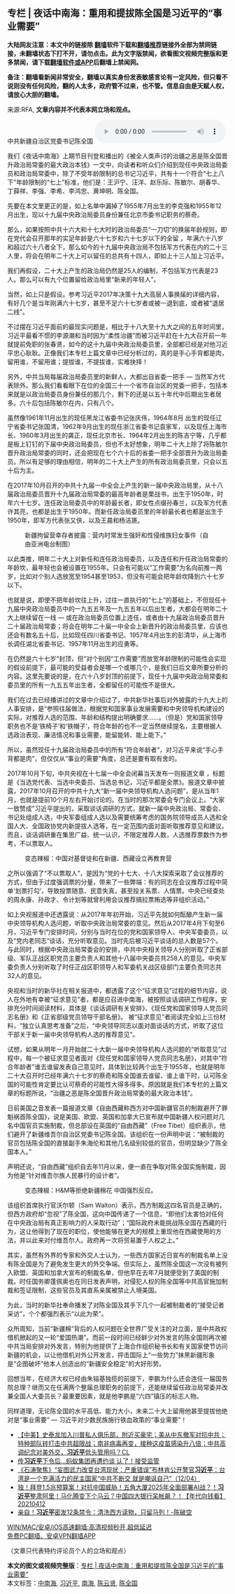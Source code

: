  <h2>专栏 | 夜话中南海：重用和提拔陈全国是习近平的“事业需要”</h2> <p class="notice"><b>大陆网友注意：本文中的链接除 <a href="https://github.com/bannedbook/fanqiang" >翻墙</a>软件下载和<a href="https://github.com/killgcd/justmysocks/blob/master/README.md">翻墙推荐</a>链接外全部为禁网链接，未翻墙状态下打不开，请勿点击。此为文字版禁闻，欲看图文视频完整版和更多禁闻，请下载<a href="https://github.com/bannedbook/fanqiang">翻墙软件或APP</a>后翻墙上禁闻网。</p><p>备注：翻墙看新闻非常安全，翻墙以真实身份发表敏感言论有一定风险，但只看不说则没有任何风险，翻的人太多，政府管不过来，也不管。信息自由是天赋人权，请放心大胆的翻墙。</b></p>  <div class="entry"> <p>来源:RFA, <strong>文章内容并不代表本网立场和观点。</strong></p> <p>&#20013;&#20849;&#26032;&#30086;&#33258;&#27835;&#21306;&#20826;&#22996;&#20070;&#35760;&#38472;&#20840;&#22269;             <audio controls="controls" preload="metadata" src="https://www.rfa.org/mandarin/zhuanlan/yehuazhongnanhai/gx-04092021162633.html/@@stream" type="audio/mpeg"></audio></p> <p>&#25105;&#20204;&#12298;&#22812;&#35805;&#20013;&#21335;&#28023;&#12299;&#19978;&#26399;&#33410;&#30446;&#21002;&#30331;&#21644;&#25773;&#20986;&#30340;&#12298;&#34987;&#20840;&#20154;&#31867;&#22768;&#35752;&#30340;&#27835;&#30086;&#20043;&#24694;&#26159;&#38472;&#20840;&#22269;&#26187;&#21319;&#25919;&#27835;&#23616;&#24120;&#22996;&#30340;&#26368;&#22823;&#25919;&#27835;&#26412;&#38065;&#12299;&#19968;&#25991;&#20013;&#65292;&#21521;&#35835;&#32773;&#21644;&#21548;&#20247;&#20204;&#20171;&#32461;&#21040;&#29616;&#20219;&#20013;&#22830;&#25919;&#27835;&#23616;&#22996;&#21592;&#21644;&#25919;&#27835;&#23616;&#24120;&#22996;&#20013;&#65292;&#38500;&#20102;&#19981;&#21463;&#24180;&#40836;&#38480;&#21046;&#30340;&#24635;&#20070;&#35760;&#20064;&#36817;&#24179;&#65292;&#20849;&#26377;&#21313;&#19968;&#20010;&#31526;&#21512;&#8220;&#19971;&#19978;&#20843;&#19979;&#8221;&#24180;&#40836;&#38480;&#21046;&#30340;&#8220;&#19971;&#19978;&#8221;&#26631;&#20934;&#65292;&#20182;&#20204;&#26159;&#65306;&#29579;&#27818;&#23425;&#12289;&#27754;&#27915;&#12289;&#36213;&#20048;&#38469;&#12289;&#38472;&#25935;&#23572;&#12289;&#32993;&#26149;&#21326;&#12289;&#19969;&#34203;&#31077;&#12289;&#26446;&#24378;&#12289;&#26446;&#24076;&#12289;&#26446;&#40511;&#24544;&#12289;&#40644;&#22372;&#26126;&#12289;&#38472;&#20840;&#22269;&#12290;</p> <p>&#20808;&#35201;&#22312;&#26412;&#25991;&#37324;&#26356;&#27491;&#30340;&#26159;&#65292;&#22914;&#19978;&#21517;&#21333;&#20013;&#28431;&#25481;&#20102;1955&#24180;7&#26376;&#20986;&#29983;&#30340;&#26446;&#20811;&#24378;&#21644;1955&#24180;12&#26376;&#20986;&#29983;&#65292;&#29616;&#20197;&#21313;&#20061;&#23626;&#20013;&#22830;&#25919;&#27835;&#23616;&#22996;&#21592;&#36523;&#20221;&#20860;&#20219;&#21271;&#20140;&#24066;&#22996;&#20070;&#35760;&#32844;&#21153;&#30340;&#34081;&#22855;&#12290;</p> <p>&#37027;&#20040;&#65292;&#22914;&#26524;&#25353;&#29031;&#20013;&#20849;&#21313;&#20845;&#22823;&#21644;&#21313;&#19971;&#22823;&#26102;&#30340;&#25919;&#27835;&#23616;&#22996;&#21592;&#8220;&#19968;&#20992;&#20999;&#8221;&#30340;&#25442;&#23626;&#24180;&#40836;&#35268;&#21017;&#65292;&#21363;&#22312;&#20826;&#20195;&#20250;&#21484;&#24320;&#37027;&#24180;&#30340;&#23454;&#36275;&#24180;&#40836;&#26159;&#20845;&#21313;&#19971;&#23681;&#21644;&#20845;&#21313;&#19971;&#23681;&#20197;&#19979;&#30340;&#20840;&#30041; &#65292;&#24180;&#28385;&#20845;&#21313;&#20843;&#23681;&#21644;&#36229;&#36807;&#20845;&#21313;&#20843;&#32773;&#20840;&#19979;&#65292;&#37027;&#20040;&#22914;&#20170;&#30340;&#21313;&#20061;&#23626;&#20013;&#22830;&#25919;&#27835;&#23616;&#19981;&#21253;&#25324;&#20891;&#26041;&#20195;&#34920;&#22312;&#20869;&#30340;&#20108;&#21313;&#19977;&#20154;&#37324;&#65292;&#23558;&#20250;&#22312;&#26126;&#24180;&#20108;&#21313;&#22823;&#19978;&#21487;&#20197;&#30041;&#20219;&#30340;&#24635;&#20849;&#26377;&#21313;&#22235;&#20154;&#65292;&#21363;&#22914;&#19978;&#21313;&#19977;&#20154;&#21152;&#19978;&#20064;&#36817;&#24179;&#12290;</p> <p>&#25105;&#20204;&#20877;&#20551;&#35774;&#65292;&#20108;&#21313;&#22823;&#19978;&#20135;&#29983;&#30340;&#25919;&#27835;&#23616;&#20173;&#28982;&#26159;25&#20154;&#30340;&#32534;&#21046;&#65292;&#19981;&#21253;&#25324;&#20891;&#26041;&#20195;&#34920;&#26159;23&#20154;&#12290;&#37027;&#20040;&#21487;&#20197;&#26377;&#20061;&#20010;&#20301;&#32622;&#30041;&#32473;&#25919;&#27835;&#23616;&#37324;&#8220;&#26032;&#26469;&#30340;&#24180;&#36731;&#20154;&#8221;&#12290;</p> <p>&#24403;&#28982;&#65292;&#22914;&#19978;&#21482;&#26159;&#20551;&#35774;&#12290;&#21442;&#32771;&#20064;&#36817;&#24179;2017&#24180;&#20915;&#31574;&#21313;&#20061;&#22823;&#39640;&#23618;&#20154;&#20107;&#25442;&#23626;&#30340;&#35814;&#32454;&#20869;&#23481;&#65292;&#26377;&#22909;&#20960;&#20010;&#26159;&#24403;&#24180;&#21018;&#28385;&#20845;&#21313;&#19971;&#23681;&#65292;&#29978;&#33267;&#19981;&#36275;&#20845;&#21313;&#19971;&#23681;&#32773;&#25110;&#34987;&#19968;&#36864;&#21040;&#24213;&#65292;&#25110;&#32773;&#34987;&#8220;&#36864;&#23621;&#20108;&#32447;&#8221;&#12290;</p>  <p>&#19981;&#36807;&#25670;&#22312;&#20064;&#36817;&#24179;&#38754;&#21069;&#30340;&#26368;&#29616;&#23454;&#38382;&#39064;&#26159;&#65292;&#30456;&#27604;&#20110;&#21313;&#20843;&#22823;&#33267;&#21313;&#20061;&#22823;&#20043;&#38388;&#30340;&#20116;&#24180;&#26102;&#38388;&#37324;&#65292;&#20064;&#36817;&#24179;&#26368;&#30475;&#19981;&#24815;&#30340;&#26446;&#28304;&#28526;&#21644;&#24403;&#26102;&#22240;&#20026;&#8220;&#26580;&#24615;&#27835;&#30086;&#8221;&#32780;&#34987;&#20064;&#36817;&#24179;&#36214;&#22312;&#21313;&#20061;&#22823;&#21484;&#24320;&#21069;&#19968;&#24180;&#23601;&#25552;&#21069;&#20813;&#32844;&#30340;&#24352;&#26149;&#36132;&#65292;&#22914;&#20170;&#30340;&#36825;&#21313;&#20061;&#23626;&#20013;&#22830;&#25919;&#27835;&#23616;&#22996;&#21592;&#37324;&#65292;&#20840;&#37096;&#37117;&#24050;&#32463;&#26159;&#23545;&#20182;&#20064;&#36817;&#24179;&#24544;&#24515;&#32831;&#32831;&#12290;&#27491;&#20687;&#25105;&#20204;&#26412;&#19987;&#26639;&#19978;&#31687;&#25991;&#31456;&#20013;&#24050;&#32463;&#20998;&#26512;&#36807;&#30340;&#65292;&#30495;&#30340;&#26159;&#25163;&#24515;&#25163;&#32972;&#37117;&#26159;&#32905;&#65292;&#30041;&#29992;&#35841;&#65292;&#19981;&#30041;&#29992;&#35841;&#65307;&#25552;&#25300;&#35841;&#65292;&#19981;&#25552;&#25300;&#35841;&#65292;&#23454;&#38590;&#25225;&#25321;&#65281;</p> <p>&#21478;&#22806;&#65292;&#20013;&#20849;&#24403;&#23616;&#27599;&#23626;&#25919;&#27835;&#23616;&#22996;&#21592;&#37324;&#30340;&#26032;&#40092;&#20154;&#65292;&#22823;&#37117;&#20986;&#33258;&#30465;&#22996;&#19968;&#25226;&#25163; &#8212; &#24403;&#28982;&#20891;&#26041;&#20195;&#34920;&#38500;&#22806;&#12290;&#37027;&#20040;&#25105;&#20204;&#30475;&#30475;&#30524;&#19979;&#22312;&#20301;&#30340;&#20840;&#22269;&#19977;&#21313;&#19968;&#20010;&#30465;&#24066;&#33258;&#27835;&#21306;&#30340;&#20826;&#22996;&#19968;&#25226;&#25163;&#65292;&#21253;&#25324;&#26412;&#26469;&#23601;&#26159;&#20197;&#25919;&#27835;&#23616;&#22996;&#21592;&#36523;&#20221;&#20860;&#20219;&#30340;&#37027;&#20960;&#20010;&#65292;&#21097;&#19979;&#30340;&#36824;&#26159;&#20197;&#20116;&#21313;&#24180;&#20195;&#20013;&#21518;&#26399;&#20986;&#29983;&#32773;&#23621;&#22810;&#12290;&#20845;&#21313;&#21518;&#21253;&#25324;&#38472;&#25935;&#23572;&#22312;&#20869;&#65292;&#21482;&#26377;&#20843;&#20010;&#12290;</p> <p>&#34429;&#28982;&#20687;1961&#24180;11&#26376;&#20986;&#29983;&#30340;&#29616;&#20219;&#40657;&#40857;&#27743;&#30465;&#22996;&#20070;&#35760;&#24352;&#24198;&#20255;&#65292;1964&#24180;8&#26376; &#20986;&#29983;&#30340;&#29616;&#20219;&#36797;&#23425;&#30465;&#22996;&#20070;&#35760;&#24352;&#22269;&#28165;&#65292;1962&#24180;9&#26376;&#20986;&#29983;&#30340;&#29616;&#20219;&#27993;&#27743;&#30465;&#22996;&#20070;&#35760;&#34945;&#23478;&#20891;&#65292;&#20197;&#21450;&#29616;&#20219;&#19978;&#28023;&#24066;&#38271;&#12289;1960&#24180;3&#26376;&#20986;&#29983;&#30340;&#40858;&#27491;&#65292;&#29616;&#20219;&#21271;&#20140;&#24066;&#38271;&#12289;1964&#24180;2&#26376;&#20986;&#29983;&#30340;&#38472;&#21513;&#23425;&#31561;&#65292;&#20960;&#20046;&#37117;&#26159;&#26495;&#19978;&#38025;&#38025;&#30340;&#19979;&#23626;&#20013;&#22830;&#25919;&#27835;&#23616;&#22996;&#21592;&#65292;&#20294;&#20063;&#19981;&#22826;&#22909;&#24819;&#35937;&#65292;&#26126;&#24180;&#20108;&#21313;&#22823;&#19978;&#38500;&#20102;&#23558;&#38472;&#25935;&#23572;&#26187;&#21319;&#25919;&#27835;&#23616;&#24120;&#22996;&#30340;&#21516;&#26102;&#65292;&#36824;&#20250;&#25226;&#29616;&#22312;&#19971;&#20010;&#20845;&#21313;&#21518;&#30340;&#30465;&#22996;&#19968;&#25226;&#25163;&#20840;&#37096;&#26187;&#21319;&#20026;&#25919;&#27835;&#23616;&#22996;&#21592;&#12290;&#25152;&#20197;&#26377;&#36275;&#22815;&#30340;&#29702;&#30001;&#30456;&#20449;&#65292;&#26126;&#24180;&#30340;&#20108;&#21313;&#22823;&#19978;&#20135;&#29983;&#30340;&#25152;&#26377;&#25919;&#27835;&#23616;&#22996;&#21592;&#37324;&#65292;&#21482;&#20250;&#20197;&#20116;&#21313;&#21518;&#20026;&#20027;&#12290;</p> <p>&#22312;2017&#24180;10&#26376;&#21484;&#24320;&#30340;&#20013;&#20849;&#21313;&#20061;&#23626;&#19968;&#20013;&#20840;&#20250;&#19978;&#20135;&#29983;&#30340;&#26032;&#19968;&#23626;&#20013;&#22830;&#25919;&#27835;&#23616;&#37324;&#65292;&#20174;&#21313;&#20843;&#23626;&#25919;&#27835;&#23616;&#22996;&#21592;&#26187;&#21319;&#21313;&#20061;&#23626;&#25919;&#27835;&#23616;&#24120;&#22996;&#30340;&#26368;&#39640;&#24180;&#40836;&#32773;&#26159;&#26647;&#25112;&#20070;&#65292;&#20986;&#29983;&#20110;1950&#24180;&#65292;&#26102;&#24180;&#20845;&#21313;&#19971;&#23681;&#12290;&#36830;&#20219;&#25919;&#27835;&#23616;&#22996;&#21592;&#20013;&#30340;&#24180;&#40836;&#26368;&#38271;&#32773;&#65292;&#21363;&#22899;&#24615;&#28857;&#32512;&#23385;&#26149;&#20848;&#65292;&#20197;&#21450;&#20891;&#26041;&#20195;&#34920;&#35768;&#20854;&#20142;&#65292;&#20063;&#37117;&#26159;&#20986;&#29983;&#20110;1950&#24180;&#12290;&#32780;&#26032;&#20219;&#25919;&#27835;&#23616;&#22996;&#21592;&#37324;&#30340;&#24180;&#40836;&#26368;&#38271;&#32773;&#20063;&#37117;&#26159;&#20986;&#29983;&#20110;1950&#24180;&#65292;&#21363;&#20891;&#26041;&#20195;&#34920;&#24352;&#21448;&#20384;&#65292;&#20197;&#21450;&#29579;&#26216;&#21644;&#26472;&#27905;&#31722;&#12290;</p> <p><figure> <figcaption>&#26032;&#30086;&#25304;&#30041;&#33829;&#24184;&#23384;&#32773;&#25259;&#38706;&#65306;&#33829;&#20869;&#26102;&#24120;&#21457;&#29983;&#24378;&#22904;&#21644;&#24615;&#20405;&#32500;&#26063;&#22919;&#22899;&#20107;&#20214;&#65288;&#33258;&#30001;&#20122;&#27954;&#30005;&#21488;&#21046;&#22270;&#65289;</figcaption></figure> <p>&#20197;&#27492;&#31867;&#25512;&#65292;&#26126;&#24180;&#20108;&#21313;&#22823;&#19978;&#23545;&#26032;&#20219;&#21644;&#36830;&#20219;&#25919;&#27835;&#23616;&#22996;&#21592;&#65292;&#20197;&#21450;&#36830;&#20219;&#21644;&#21319;&#20219;&#25919;&#27835;&#23616;&#24120;&#22996;&#30340;&#24180;&#40836;&#22350;&#65292;&#26368;&#24180;&#36731;&#20063;&#20250;&#34987;&#35774;&#32622;&#22312;1955&#24180;&#12290;&#21482;&#20250;&#26377;&#21487;&#33021;&#20197;&#8220;&#24037;&#20316;&#38656;&#35201;&#8221;&#20026;&#21517;&#21521;&#21069;&#25512;&#19968;&#20004;&#23681;&#65292;&#27604;&#22914;&#23545;&#20010;&#21035;&#20154;&#36873;&#25918;&#23485;&#33267;1954&#29978;&#33267;1953&#65292;&#20294;&#27809;&#26377;&#21487;&#33021;&#20250;&#25226;&#24180;&#40836;&#22350;&#38477;&#21040;&#20845;&#21313;&#19971;&#23681;&#20197;&#19979;&#12290;</p> <p>&#20063;&#23601;&#26159;&#35828;&#65292;&#21363;&#20351;&#19981;&#25226;&#24180;&#40836;&#22350;&#24448;&#19978;&#21319;&#65292;&#36807;&#24448;&#19968;&#30452;&#25191;&#34892;&#30340;&#8220;&#19971;&#19978;&#8221;&#30340;&#22522;&#30784;&#19978;&#65292;&#19981;&#20294;&#29616;&#20219;&#21313;&#20061;&#23626;&#20013;&#22830;&#25919;&#27835;&#23616;&#22996;&#21592;&#20013;&#30340;&#19968;&#20061;&#20116;&#20116;&#24180;&#21450;&#19968;&#20061;&#20116;&#20116;&#24180;&#20197;&#21518;&#20986;&#29983;&#32773;&#65292;&#22823;&#37117;&#20250;&#22312;&#26126;&#24180;&#20108;&#21313;&#22823;&#19978;&#32487;&#32493;&#30041;&#22312;&#19968;&#32447; &#8212; &#25110;&#22312;&#25919;&#27835;&#23616;&#22996;&#21592;&#20301;&#32622;&#19978;&#36830;&#20219;&#65292;&#25110;&#32773;&#30001;&#21313;&#20061;&#23626;&#25919;&#27835;&#23616;&#22996;&#21592;&#26187;&#21319;&#20108;&#21313;&#23626;&#25919;&#27835;&#23616;&#24120;&#22996;&#65307;&#23558;&#20250;&#22312;&#26126;&#24180;&#20108;&#21313;&#23626;&#19968;&#20013;&#20840;&#20250;&#19978;&#26032;&#26187;&#21319;&#30340;&#25919;&#27835;&#23616;&#22996;&#21592;&#37324;&#65292;&#24212;&#35813;&#20063;&#36824;&#20250;&#26377;&#25968;&#21517;&#20116;&#21313;&#21518;&#65292;&#27604;&#22914;&#29616;&#20219;&#22235;&#24029;&#30465;&#22996;&#20070;&#35760;&#12289;1957&#24180;4&#26376;&#20986;&#29983;&#30340;&#24429;&#28165;&#21326;&#65292;&#20174;&#19978;&#28023;&#24066;&#38271;&#35843;&#20219;&#28246;&#21271;&#30465;&#22996;&#20070;&#35760;&#12289;1957&#24180;11&#26376;&#20986;&#29983;&#30340;&#24212;&#21191;&#31561;&#12290; </p> <p>&#22312;&#20173;&#28982;&#26159;&#20845;&#21313;&#19971;&#23681;&#8220;&#23553;&#39030;&#65292;&#20294;&#8221;&#23545;&#20010;&#21035;&#22240;&#8220;&#24037;&#20316;&#38656;&#35201;&#8221;&#32780;&#25918;&#23485;&#24180;&#40836;&#38480;&#21046;&#30340;&#21487;&#33021;&#24615;&#20250;&#23454;&#29616;&#30340;&#20551;&#35774;&#21069;&#25552;&#19979;&#65292;&#26368;&#21487;&#33021;&#30340;&#21463;&#30410;&#32773;&#20250;&#26159;&#21738;&#19968;&#20010;&#25110;&#21738;&#20960;&#20010;&#65292;&#26159;&#25105;&#20204;&#26085;&#21518;&#25991;&#31456;&#25152;&#35201;&#20998;&#26512;&#30340;&#20869;&#23481;&#12290;&#36825;&#37324;&#20808;&#35201;&#35828;&#30340;&#26159;&#65292;&#22312;&#20845;&#21313;&#20843;&#23681;&#23553;&#39030;&#30340;&#21069;&#25552;&#19979;&#65292;&#29616;&#20219;&#21313;&#20061;&#23626;&#20013;&#22830;&#25919;&#27835;&#23616;&#24120;&#22996;&#21644;&#22996;&#21592;&#37324;&#30340;&#25152;&#26377;&#19968;&#20061;&#20116;&#20116;&#24180;&#20986;&#29983;&#32773;&#65292;&#20840;&#37117;&#30041;&#20219;&#30340;&#21487;&#33021;&#24615;&#19981;&#26159;&#24456;&#22823;&#12290;</p>  <p>&#25105;&#20204;&#22312;&#36807;&#21435;&#24050;&#32463;&#25773;&#35762;&#36807;&#30340;&#25991;&#31456;&#20013;&#20171;&#32461;&#36807;&#20102;&#65292;&#20013;&#20849;&#26032;&#21326;&#31038;&#20107;&#21518;&#23545;&#22806;&#25259;&#38706;&#30340;&#21313;&#20061;&#22823;&#19978;&#30340;&#20154;&#20107;&#23433;&#25490;&#65292;&#26159;&#8220;&#21442;&#29031;&#24448;&#23626;&#20570;&#27861;&#65292;&#26681;&#25454;&#20826;&#21644;&#22269;&#23478;&#20107;&#19994;&#21457;&#23637;&#38656;&#35201;&#21644;&#20013;&#22830;&#39046;&#23548;&#26426;&#26500;&#24314;&#35774;&#30340;&#23454;&#38469;&#65292;&#23545;&#25512;&#33616;&#20154;&#36873;&#30340;&#33539;&#22260;&#12289;&#24180;&#40836;&#21644;&#32467;&#26500;&#25552;&#20986;&#26126;&#30830;&#35201;&#27714;&#8230;&#8230;&#12290;&#65288;&#20294;&#26159;&#65289;&#20826;&#21644;&#22269;&#23478;&#39046;&#23548;&#32844;&#21153;&#20063;&#19981;&#26159;&#8216;&#38081;&#26885;&#23376;&#8217;&#21644;&#8216;&#38081;&#24125;&#23376;&#8217;&#65292;&#31526;&#21512;&#24180;&#40836;&#30340;&#20063;&#19981;&#19968;&#23450;&#24403;&#28982;&#32487;&#32493;&#25552;&#21517;&#65292;&#20027;&#35201;&#26681;&#25454;&#20154;&#36873;&#25919;&#27835;&#34920;&#29616;&#12289;&#24265;&#27905;&#24773;&#20917;&#21644;&#20107;&#19994;&#38656;&#35201;&#65292;&#33021;&#30041;&#33021;&#36716;&#12289;&#33021;&#19978;&#33021;&#19979;&#12290;&#8221;</p> <p>&#25152;&#20197;&#65292;&#34429;&#28982;&#29616;&#20219;&#21313;&#20061;&#23626;&#25919;&#27835;&#23616;&#22996;&#21592;&#20013;&#30340;&#25152;&#26377;&#8220;&#31526;&#21512;&#24180;&#40836;&#32773;&#8221;&#65292;&#23545;&#20064;&#36817;&#24179;&#26469;&#35828;&#8220;&#25163;&#24515;&#25163;&#32972;&#37117;&#26159;&#32905;&#8221;&#65292;&#20294;&#20165;&#20165;&#20174;&#8220;&#20107;&#19994;&#30340;&#38656;&#35201;&#8221;&#35282;&#24230;&#65292;&#24635;&#36824;&#26159;&#35201;&#26377;&#21462;&#26377;&#33293;&#30340;&#12290;</p> <p>2017&#24180;10&#26376;&#19979;&#26092;&#65292;&#20013;&#20849;&#22830;&#35270;&#22312;&#21313;&#19971;&#23626;&#19968;&#20013;&#20840;&#20250;&#38381;&#24149;&#24403;&#22825;&#21457;&#24067;&#19968;&#21017;&#25253;&#36947;&#25991;&#31456; &#65292;&#26631;&#39064;&#26159;&#12298;&#24403;&#36873;&#20826;&#20195;&#34920;&#12289;&#24403;&#36873;&#20013;&#22830;&#22996;&#21592;&#12289;&#24403;&#36873;&#24635;&#20070;&#35760;&#65292;&#20064;&#36817;&#24179;&#37117;&#26159;&#20840;&#31080;&#12299;&#12290;&#25253;&#36947;&#25991;&#31456;&#20013;&#25259;&#38706;&#65292;2017&#24180;10&#26376;&#21484;&#24320;&#30340;&#20013;&#20849;&#21313;&#20061;&#22823;&#8220;&#26032;&#19968;&#23626;&#20013;&#22830;&#39046;&#23548;&#26426;&#26500;&#20154;&#36873;&#38382;&#39064;&#8221;&#65292;&#26159;&#20174;&#24403;&#24180;1&#26376;&#65292;&#20063;&#23601;&#26159;&#25552;&#21069;10&#20010;&#26376;&#24038;&#21491;&#24320;&#22987;&#35752;&#35770;&#30340;&#12290;&#22312;&#24403;&#26102;&#30340;&#37027;&#27425;&#24120;&#22996;&#20250;&#19987;&#38376;&#20250;&#35758;&#19978;&#65292;&#8220;&#22823;&#23478;&#19968;&#33268;&#36190;&#25104;&#8221;&#20064;&#36817;&#24179;&#25552;&#20986;&#30340;&#65292;&#37319;&#21462;&#35848;&#35805;&#35843;&#30740;&#30340;&#26041;&#24335;&#65292;&#23601;&#26032;&#19968;&#23626;&#20013;&#22830;&#25919;&#27835;&#23616;&#12289;&#24120;&#22996;&#20250;&#12289;&#20070;&#35760;&#22788;&#32452;&#25104;&#20154;&#36873;&#65292;&#20013;&#22830;&#20891;&#22996;&#32452;&#25104;&#20154;&#36873;&#20197;&#21450;&#38656;&#35201;&#32479;&#31609;&#32771;&#34385;&#30340;&#22269;&#21153;&#38498;&#39046;&#23548;&#25104;&#21592;&#20154;&#36873;&#21644;&#20840;&#22269;&#20154;&#22823;&#12289;&#20840;&#22269;&#25919;&#21327;&#20826;&#20869;&#26032;&#25552;&#25300;&#20154;&#36873;&#31561;&#65292;&#22312;&#19968;&#23450;&#33539;&#22260;&#20869;&#38754;&#23545;&#38754;&#21548;&#21462;&#25512;&#33616;&#24847;&#35265;&#21644;&#24314;&#35758;&#12290;&#32780;&#19988;&#65292;&#35848;&#35805;&#35843;&#30740;&#37325;&#22312;&#38598;&#24605;&#24191;&#30410;&#12289;&#32479;&#19968;&#35748;&#35782;&#65292;&#19981;&#38480;&#23450;&#25512;&#33616;&#20154;&#25968;&#65292;&#20154;&#36873;&#25512;&#33616;&#31080;&#25968;&#20316;&#20026;&#21442;&#32771;&#65292;&#19981;&#20197;&#31080;&#21462;&#20154;&#12290;</p> <p><figure> <figcaption>&#21464;&#24577;&#36771;&#26898;&#65306;&#20013;&#22269;&#23545;&#22522;&#30563;&#24466;&#21644;&#22312;&#26032;&#30086;&#12289;&#35199;&#34255;&#35774;&#31435;&#20877;&#25945;&#32946;&#33829;</figcaption></figure> <p>&#20043;&#25152;&#20197;&#24378;&#35843;&#20102;&#8220;&#19981;&#20197;&#31080;&#21462;&#20154;&#8221;&#65292;&#26159;&#22240;&#20026;&#8220;&#20826;&#30340;&#21313;&#19971;&#22823;&#12289;&#21313;&#20843;&#22823;&#25506;&#32034;&#37319;&#21462;&#20102;&#20250;&#35758;&#25512;&#33616;&#30340;&#26041;&#24335;&#65292;&#20294;&#30001;&#20110;&#36807;&#24230;&#24378;&#35843;&#31080;&#30340;&#20998;&#37327;&#65292;&#24102;&#26469;&#20102;&#19968;&#20123;&#24330;&#31471;&#65306;&#26377;&#30340;&#21516;&#24535;&#22312;&#20250;&#35758;&#25512;&#33616;&#36807;&#31243;&#20013;&#31616;&#21333;&#8216;&#21010;&#31080;&#25171;&#21246;&#8217;&#65292;&#23548;&#33268;&#25237;&#31080;&#38543;&#24847;&#12289;&#27665;&#24847;&#22833;&#30495;&#65292;&#29978;&#33267;&#25237;&#20851;&#31995;&#31080;&#12289;&#20154;&#24773;&#31080;&#12290;&#20013;&#22830;&#24050;&#32463;&#26597;&#22788;&#30340;&#21608;&#27704;&#24247;&#12289;&#23385;&#25919;&#25165;&#12289;&#20196;&#35745;&#21010;&#31561;&#23601;&#26366;&#21033;&#29992;&#20250;&#35758;&#25512;&#33616;&#25630;&#25289;&#31080;&#36159;&#36873;&#31561;&#38750;&#32452;&#32455;&#27963;&#21160;&#12290;&#8221;</p> <p>&#22914;&#19978;&#22830;&#35270;&#25253;&#36947;&#20013;&#36824;&#36879;&#38706;&#35828;&#65306;&#20174;2017&#24180;&#24180;&#21021;&#24320;&#22987;&#65292;&#20064;&#36817;&#24179;&#20808;&#23601;&#22914;&#20309;&#37213;&#37247;&#20135;&#29983;&#26032;&#19968;&#23626;&#20013;&#22830;&#39046;&#23548;&#26426;&#26500;&#20154;&#36873;&#38382;&#39064;&#65292;&#21548;&#21462;&#20013;&#22830;&#25919;&#27835;&#23616;&#24120;&#22996;&#30340;&#24847;&#35265;&#12290;&#28982;&#21518;&#20174;2017&#24180;4&#26376;&#19979;&#26092;&#33267;6&#26376;&#65292;&#20064;&#36817;&#24179;&#19987;&#38376;&#23433;&#25490;&#26102;&#38388;&#65292;&#20998;&#21035;&#19982;&#24403;&#26102;&#22312;&#20301;&#30340;&#20826;&#21644;&#22269;&#23478;&#39046;&#23548;&#20154;&#12289;&#20013;&#22830;&#20891;&#22996;&#22996;&#21592;&#65292;&#20197;&#21450;&#8220;&#20826;&#20869;&#32769;&#21516;&#24535;&#8220;&#35848;&#35805;&#65292;&#20805;&#20998;&#21548;&#21462;&#24847;&#35265;&#12290;&#24403;&#26102;&#20808;&#21518;&#34987;&#20064;&#36817;&#24179;&#35848;&#35805;&#30340;&#24635;&#20154;&#25968;&#26159;57&#20010;&#12290;&#19982;&#27492;&#21516;&#26102;&#65292;&#26681;&#25454;&#20013;&#22830;&#25919;&#27835;&#23616;&#24120;&#22996;&#20250;&#30340;&#23433;&#25490;&#65292;&#20013;&#20849;&#20013;&#22830;&#30456;&#20851;&#39046;&#23548;&#20154;&#20998;&#21035;&#21548;&#21462;&#20102;&#27491;&#30465;&#37096;&#32423;&#12289;&#20891;&#38431;&#27491;&#25112;&#21306;&#32844;&#20826;&#21592;&#20027;&#35201;&#36127;&#36131;&#20154;&#21644;&#20854;&#20182;&#21313;&#20843;&#23626;&#20013;&#22830;&#22996;&#21592;&#20849;258&#20154;&#30340;&#24847;&#35265;&#12290;&#20013;&#22830;&#20891;&#22996;&#36127;&#36131;&#20154;&#20998;&#21035;&#21548;&#21462;&#20102;&#26102;&#20219;&#27491;&#25112;&#21306;&#32844;&#39046;&#23548;&#20154;&#21644;&#20891;&#22996;&#26426;&#20851;&#25112;&#21306;&#32423;&#37096;&#38376;&#20027;&#35201;&#36127;&#36131;&#21516;&#24535;&#20849;32&#20154;&#30340;&#24847;&#35265;&#12290;</p> <p>&#22830;&#35270;&#21644;&#24403;&#26102;&#30340;&#26032;&#21326;&#31038;&#22312;&#30456;&#20851;&#25253;&#36947;&#20013;&#65292;&#37117;&#36879;&#38706;&#20102;&#36825;&#20010;&#8220;&#24449;&#27714;&#24847;&#35265;&#8221;&#36807;&#31243;&#30340;&#32454;&#33410;&#20869;&#23481;&#65292;&#35828;&#20154;&#22312;&#22806;&#22320;&#26377;&#24184;&#34987;&#8220;&#24449;&#27714;&#24847;&#35265;&#8221;&#32773;&#65292;&#37117;&#26159;&#24212;&#21484;&#36827;&#20013;&#21335;&#28023;&#65292;&#34987;&#25353;&#29031;&#35848;&#35805;&#35843;&#30740;&#24037;&#20316;&#31243;&#24207;&#65292;&#23433;&#25490;&#20805;&#20998;&#26102;&#38388;&#38405;&#35835;&#26448;&#26009;&#65292;&#20855;&#20307;&#26159;&#12298;&#35848;&#35805;&#35843;&#30740;&#26377;&#20851;&#23433;&#25490;&#12299;&#12289;&#12298;&#29616;&#20219;&#20826;&#21644;&#22269;&#23478;&#39046;&#23548;&#20154;&#20826;&#21592;&#21516;&#24535;&#21517;&#20876;&#12299;&#21644;&#12298;&#27491;&#30465;&#37096;&#32423;&#20826;&#21592;&#39046;&#23548;&#24178;&#37096;&#21517;&#20876;&#12299;&#12290; &#34987;&#8220;&#24449;&#27714;&#24847;&#35265;&#8221;&#32773;&#38405;&#35835;&#23436;&#20840;&#22914;&#19978;&#19977;&#20221;&#26448;&#26009;&#65292;&#8220;&#29420;&#31435;&#35748;&#30495;&#24605;&#32771;&#20934;&#22791;&#8221;&#20043;&#21518;&#65292;&#8220;&#20013;&#22830;&#39046;&#23548;&#21516;&#24535;&#20197;&#38754;&#23545;&#38754;&#35848;&#35805;&#30340;&#26041;&#24335;&#65292;&#21548;&#21462;&#20102;&#36825;&#20301;&#24178;&#37096;&#20851;&#20110;&#26032;&#19968;&#23626;&#20013;&#22830;&#39046;&#23548;&#26426;&#26500;&#20154;&#36873;&#30340;&#25512;&#33616;&#24847;&#35265;&#8221;&#12290;</p> <p>&#35797;&#24819;&#65292;&#22914;&#26524;&#20174;&#26126;&#24180;&#19968;&#26376;&#24320;&#22987;&#23601;&#20108;&#21313;&#22823;&#26032;&#19968;&#23626;&#20013;&#22830;&#39046;&#23548;&#26426;&#26500;&#20154;&#36873;&#38382;&#39064;&#30340;&#8220;&#21548;&#21462;&#24847;&#35265;&#8221;&#36807;&#31243;&#20013;&#65292;&#27599;&#19968;&#20010;&#34987;&#24449;&#27714;&#24847;&#35265;&#32773;&#38754;&#23545;&#12298;&#29616;&#20219;&#20826;&#21644;&#22269;&#23478;&#39046;&#23548;&#20154;&#20826;&#21592;&#21516;&#24535;&#21517;&#20876;&#12299;&#65292;&#23545;&#20854;&#20013;&#8220;&#31526;&#21512;&#24180;&#40836;&#32773;&#8221;&#35841;&#21435;&#35841;&#30041;&#21457;&#34920;&#33258;&#24049;&#24847;&#35265;&#26102;&#65292;&#20855;&#20307;&#21040;&#27604;&#36739;&#20004;&#20010;&#20986;&#29983;&#20110;1955&#24180;&#65292;&#20063;&#23601;&#26159;&#26126;&#24180;&#20108;&#21313;&#22823;&#21484;&#24320;&#26102;&#24050;&#32463;&#24180;&#28385;&#20845;&#21313;&#19971;&#23681;&#30340;&#34081;&#22855;&#21644;&#38472;&#20840;&#22269;&#35841;&#21435;&#35841;&#30041;&#12289;&#35841;&#19978;&#35841;&#19979;&#26102;&#65292;&#35748;&#21487;&#38472;&#20840;&#22269;&#30340;&#21487;&#33021;&#24615;&#32943;&#23450;&#35201;&#27604;&#35748;&#21487;&#34081;&#22855;&#30340;&#21487;&#33021;&#24615;&#22823;&#24471;&#22810;&#24471;&#22810;&#12290;&#21407;&#22240;&#23601;&#26159;&#25105;&#20204;&#26412;&#19987;&#26639;&#30340;&#19978;&#31687;&#25991;&#31456;&#30340;&#26631;&#39064;&#25152;&#35828;&#65292;&#8220;&#27835;&#30086;&#20043;&#24694;&#26159;&#38472;&#20840;&#22269;&#26187;&#21319;&#25919;&#27835;&#23616;&#24120;&#22996;&#30340;&#26368;&#22823;&#25919;&#27835;&#26412;&#38065;&#8221;&#12290;</p>  <p>&#26085;&#21069;&#32654;&#22269;&#20043;&#38899;&#21457;&#34920;&#19968;&#31687;&#25253;&#36947;&#25991;&#31456;&#12298;&#33258;&#30001;&#35199;&#34255;&#31216;&#35199;&#26041;&#23545;&#20013;&#22269;&#26032;&#30086;&#23448;&#21592;&#30340;&#21046;&#35009;&#36991;&#24320;&#20102;&#32618;&#39745;&#31096;&#39318;&#38472;&#20840;&#22269;&#12299;&#65292;&#35828;&#26159;&#32654;&#22269;&#12289;&#27431;&#30431;&#12289;&#33521;&#22269;&#21644;&#21152;&#25343;&#22823;&#24050;&#23459;&#24067;&#23601;&#20013;&#22269;&#26032;&#30086;&#20154;&#26435;&#38382;&#39064;&#23545;&#20960;&#21517;&#20013;&#22269;&#23448;&#21592;&#23454;&#26045;&#21046;&#35009;&#65292;&#20294;&#24635;&#37096;&#35774;&#22312;&#33521;&#22269;&#30340;&#8220;&#33258;&#30001;&#35199;&#34255;&#8221;&#65288;Free Tibet&#65289;&#32452;&#32455;&#34920;&#31034;&#65292;&#20182;&#20204;&#36991;&#24320;&#20102;&#26032;&#30086;&#32500;&#21566;&#23572;&#33258;&#27835;&#21306;&#20826;&#22996;&#20070;&#35760;&#38472;&#20840;&#22269;&#12290;&#35813;&#32452;&#32455;&#22312;&#19968;&#20221;&#22768;&#26126;&#20013;&#35828;&#65306;&#8220;&#34987;&#21046;&#35009;&#30340;&#23448;&#21592;&#21253;&#25324;&#38472;&#20840;&#22269;&#30340;&#30452;&#25509;&#21103;&#25163;&#26417;&#28023;&#20262;&#21644;&#20854;&#20182;&#20960;&#21517;&#32423;&#21035;&#36739;&#20302;&#30340;&#23448;&#21592;&#65292;&#20294;&#26126;&#26174;&#32570;&#23569;&#20102;&#38472;&#20840;&#22269;&#26412;&#20154;&#12290;&#8221;</p> <p>&#22768;&#26126;&#36824;&#35828;&#65292;&#8220;&#33258;&#30001;&#35199;&#34255;&#8221;&#32452;&#32455;&#33258;&#21435;&#24180;11&#26376;&#20197;&#26469;&#65292;&#20415;&#19968;&#30452;&#22312;&#20105;&#21462;&#23545;&#38472;&#20840;&#22269;&#23454;&#26045;&#21046;&#35009;&#65292;&#22240;&#20026;&#20182;&#26159;&#8220;&#38024;&#23545;&#32500;&#21566;&#23572;&#26063;&#20154;&#27665;&#26292;&#34892;&#30340;&#35774;&#35745;&#32773;&#8221;&#12290;</p> <p><figure> <figcaption>&#21464;&#24577;&#36771;&#26898;&#65306;H&amp;M&#31561;&#25298;&#32477;&#26032;&#30086;&#26825;&#33457; &#20013;&#22269;&#24378;&#28872;&#21453;&#24212;&#12290;</figcaption></figure> <p>&#35813;&#32452;&#32455;&#39318;&#24109;&#25191;&#34892;&#23448;&#27779;&#23572;&#39039;&#65288;Sam Walton&#65289;&#34920;&#31034;&#65292;&#35199;&#26041;&#21046;&#35009;&#36825;&#22235;&#21517;&#23448;&#21592;&#26159;&#27491;&#30830;&#30340;&#65292;&#20294;&#35199;&#26041;&#25919;&#24220;&#21364;&#8220;&#24573;&#35270;&#8221;&#20102;&#38472;&#20840;&#22269;&#65292;&#36825;&#21521;&#20013;&#22269;&#20256;&#36882;&#20102;&#19968;&#20010;&#20449;&#24687;&#65292;&#8220;&#21363;&#20182;&#20204;&#22826;&#23475;&#24597;&#23545;&#20219;&#20309;&#22312;&#20013;&#22830;&#25919;&#27835;&#23616;&#26377;&#30495;&#27491;&#24433;&#21709;&#21147;&#30340;&#20154;&#37319;&#21462;&#34892;&#21160;&#8221;&#65307;&#8220;&#22269;&#38469;&#25919;&#24220;&#26410;&#33021;&#25361;&#25112;&#38472;&#20840;&#22269;&#22312;&#35199;&#34255;&#30340;&#34892;&#20026;&#65292;&#36825;&#35753;&#20182;&#24471;&#21040;&#20102;&#29616;&#22312;&#30340;&#32844;&#20301;&#65292;&#20351;&#20182;&#33021;&#22815;&#22312;&#26356;&#22823;&#30340;&#35268;&#27169;&#19978;&#37325;&#29616;&#20182;&#22312;&#35199;&#34255;&#20351;&#29992;&#30340;&#26041;&#27861;&#65292;&#24182;&#20197;&#27492;&#26469;&#23545;&#20184;&#32500;&#21566;&#23572;&#20154;&#12290;&#25919;&#24220;&#20877;&#19968;&#27425;&#23558;&#36152;&#26131;&#32622;&#20110;&#20154;&#26435;&#20043;&#19978;&#12290;&#8221;</p> <p>&#20854;&#23454;&#65292;&#34429;&#28982;&#26377;&#22806;&#30028;&#30340;&#19987;&#23478;&#21644;&#22806;&#20132;&#20154;&#22763;&#35748;&#20026;&#65292;&#19968;&#20123;&#35199;&#26041;&#22269;&#23478;&#36817;&#26085;&#23459;&#24067;&#30340;&#21046;&#35009;&#21517;&#21333;&#19978;&#27809;&#26377;&#38472;&#20840;&#22269;&#26159;&#20026;&#20102;&#36991;&#20813;&#21457;&#29983;&#26356;&#22823;&#30340;&#22806;&#20132;&#20105;&#31471;&#12290;&#20294;&#23454;&#38469;&#19978;&#65292;&#34429;&#28982;&#38472;&#20840;&#22269;&#36825;&#19968;&#27425;&#27809;&#26377;&#34987;&#21015;&#20837;&#27431;&#30431;&#12289;&#33521;&#22269;&#21644;&#21152;&#25343;&#22823;&#23459;&#24067;&#30340;&#21046;&#35009;&#21517;&#21333;&#65292;&#20294;&#20182;&#26089;&#22312;&#21435;&#24180;7&#26376;&#23601;&#20415;&#21463;&#21040;&#20102;&#32654;&#22269;&#30340;&#21046;&#35009;&#12290;&#26102;&#20219;&#22269;&#21153;&#21375;&#34028;&#20329;&#22885;&#20063;&#22312;&#21516;&#26085;&#21457;&#34920;&#22768;&#26126;&#65292;&#23545;&#20405;&#29359;&#20154;&#26435;&#30340;&#38472;&#20840;&#22269;&#31561;&#20013;&#20849;&#39640;&#23448;&#26045;&#21152;&#21046;&#35009;&#21644;&#31614;&#35777;&#38480;&#21046;&#65292;&#36825;&#20123;&#23448;&#21592;&#21450;&#20854;&#30452;&#31995;&#20146;&#23646;&#34987;&#31105;&#27490;&#20837;&#22659;&#32654;&#22269;&#12290;</p> <p>&#20026;&#27492;&#65292;&#24403;&#26102;&#30340;&#26032;&#21326;&#31038;&#22857;&#21629;&#25773;&#21457;&#20102;&#23545;&#38472;&#20840;&#22269;&#21450;&#20854;&#25163;&#19979;&#20960;&#20010;&#19968;&#36215;&#34987;&#21046;&#35009;&#32773;&#30340;&#8220;&#25509;&#21463;&#35760;&#32773;&#37319;&#35775;&#8221;&#65292;&#20010;&#20010;&#37117;&#24378;&#28872;&#34920;&#31034;&#8220;&#20197;&#27492;&#20026;&#33635;&#8221;&#12290;</p> <p>&#20247;&#25152;&#21608;&#30693;&#65292;&#24403;&#21069;&#8220;&#26032;&#30086;&#26825;&#8221;&#32972;&#21518;&#30340;&#20154;&#26435;&#38382;&#39064;&#22312;&#20840;&#19990;&#30028;&#24191;&#21463;&#20851;&#27880;&#30340;&#23545;&#31435;&#38754;&#65292;&#26159;&#20013;&#20849;&#25919;&#26435;&#20511;&#26426;&#25472;&#36215;&#30340;&#21448;&#19968;&#36718;&#8220;&#29233;&#22269;&#28909;&#28526;&#8221;&#12290;&#32780;&#21069;&#19968;&#27573;&#26102;&#38388;&#24050;&#32463;&#40092;&#23569;&#23545;&#22806;&#21457;&#35328;&#30340;&#38472;&#20840;&#22269;&#21017;&#20877;&#27425;&#34987;&#20013;&#20849;&#24403;&#23616;&#23433;&#25490;&#23545;&#22806;&#21457;&#35328;&#65292;&#29305;&#21035;&#20026;&#20182;&#25552;&#20379;&#20102;&#19978;&#28023;&#21512;&#20316;&#32452;&#32455;&#31192;&#20070;&#38271;&#21644;&#26377;&#20851;&#22269;&#23478;&#20351;&#33410;&#35775;&#38382;&#26032;&#30086;&#30340;&#26426;&#20250;&#65292;&#20197;&#35753;&#20182;&#20511;&#26426;&#23545;&#22806;&#20844;&#24320;&#21457;&#35328;&#65292;&#25256;&#20987;&#22269;&#38469;&#19978;&#8220;&#19968;&#20123;&#21183;&#21147;&#8221;&#25273;&#40657;&#26032;&#30086;&#24418;&#35937;&#26159;&#8220;&#20225;&#22270;&#30772;&#22351;&#8221;&#20182;&#26412;&#20154;&#21019;&#36896;&#20986;&#30340;&#8220;&#26032;&#30086;&#23433;&#20840;&#31283;&#23450;&#8221;&#30340;&#22823;&#22909;&#24418;&#21183;&#12290;</p> <p>&#22238;&#24819;&#24403;&#24180;&#65292;&#22312;&#32463;&#27982;&#22823;&#26435;&#24050;&#32463;&#30001;&#26417;&#38229;&#22522;&#29420;&#25597;&#30340;&#21069;&#25552;&#19979;&#65292;&#26446;&#40527;&#20026;&#20160;&#20040;&#36824;&#20250;&#36830;&#20219;&#19968;&#23626;&#22269;&#21153;&#38498;&#24635;&#29702;&#65311;&#32487;&#32780;&#21448;&#22312;&#20219;&#28385;&#20004;&#20010;&#25972;&#23626;&#24635;&#29702;&#32844;&#21153;&#30340;&#21069;&#25552;&#19979;&#65292;&#36824;&#33021;&#32487;&#32493;&#30041;&#20219;&#25919;&#27835;&#23616;&#24120;&#22996;&#24182;&#25913;&#20860;&#20840;&#22269;&#20154;&#22823;&#22996;&#21592;&#38271;&#65311;&#26368;&#37325;&#35201;&#22240;&#32032;&#65292;&#23601;&#26159;&#20182;&#26446;&#40527;&#26159;&#8220;&#20845;&#22235;&#8221;&#38215;&#21387;&#30340;&#26631;&#24535;&#20154;&#29289;&#12290;</p>  <p>&#21516;&#26679;&#36947;&#29702;&#65292;&#26080;&#35770;&#38472;&#20840;&#22269;&#30340;&#27700;&#24179;&#39640;&#20302;&#12289;&#33021;&#21147;&#22823;&#23567;&#65292;&#26410;&#26469;&#20108;&#21313;&#22823;&#19978;&#30041;&#29992;&#20182;&#29978;&#33267;&#25552;&#25300;&#20182;&#32477;&#23545;&#26159;&#8220;&#20107;&#19994;&#38656;&#35201;&#8221; &#8212; &#20064;&#36817;&#24179;&#23545;&#23569;&#25968;&#27665;&#26063;&#26045;&#34892;&#38081;&#34880;&#25919;&#31574;&#30340;&#8220;&#20107;&#19994;&#38656;&#35201;&#8221;&#65281;</p> <ul class='op-related-articles' title='相关阅读'> <li><a href='https://www.bannedbook.org/bnews/bannedvideo/20210413/1524958.html' target='_blank'>【中美】史泰龙加入川普私人俱乐部，附近买豪宅；美从中东撤军对抗中共；特种部队转打击中共超限战；南非病毒再变，接种这疫苗感染升八倍；中共高调纪念对美外交，<b>习近平</b>低头管用吗？CL</a></li> <li><a href='https://www.bannedbook.org/bnews/comments/20210413/1524948.html' target='_blank'>传<b>习近平</b>下令后…蚂蚁集团再遭约谈 认了！接受监管</a></li> <li><a href='https://www.bannedbook.org/bnews/bannedvideo/20210413/1524940.html' target='_blank'>《石涛聚焦》“妄图武力改变台湾现状：严重错误”布林肯公开警官<b>习近平</b>：台湾是一个充满活力的民主国家“中共不断交 就是嘲讽自己”（12/04）</a></li> <li><a href='https://www.bannedbook.org/bnews/taiwannews/20210412/1524879.html' target='_blank'>独！拜登1.5兆预算案！对抗中国威胁！五角大厦2025年全面部署AI战？！<b>习近平</b>整肃阿里！马化腾变下个马云？中国四大银行呆帐飙？！【年代向钱看】20210412</a></li> <li><a href='https://www.bannedbook.org/bnews/taiwannews/20210412/1524878.html' target='_blank'>亲自！<b>习近平</b>密发12条禁令：清洗西方读物，只留马列！-陈破空</a></li> </ul> <p class="texttj"> <a href="https://github.com/bannedbook/fanqiang/wiki/V2ray%E6%9C%BA%E5%9C%BA" target="_blank">WIN/MAC/安卓/iOS高速翻墙:高清视频秒开,超低延迟</a><br/> <a href="https://github.com/bannedbook/fanqiang/wiki/%E7%A6%81%E9%97%BB%E7%BD%91%E5%AE%89%E5%8D%93%E7%BF%BB%E5%A2%99%E6%96%B0%E9%97%BBAPP" target="_blank">免费PC翻墙、安卓VPN翻墙APP</a></p><p>&#65288;&#25991;&#31456;&#21482;&#20195;&#34920;&#29305;&#32422;&#35780;&#35770;&#21592;&#20010;&#20154;&#30340;&#31435;&#22330;&#21644;&#35266;&#28857;&#65289;</p><a name='sharetosocial'></a>       <div><b>本文的图文或视频完整版</b>：<a href='https://www.bannedbook.org/bnews/cbnews/20210413/1525011.html'>专栏 | 夜话中南海：重用和提拔陈全国是习近平的“事业需要”</a></div>  </div><!--END ENTRY--> <div class="postfooter"> <div>本文标签：<a href="https://www.bannedbook.org/bnews/tag/%e4%b8%ad%e5%8d%97%e6%b5%b7/" rel="tag">中南海</a>, <a href="https://www.bannedbook.org/bnews/tag/%e4%b9%a0%e8%bf%91%e5%b9%b3/" rel="tag">习近平</a>, <a href="https://www.bannedbook.org/bnews/tag/%e5%8d%97%e6%b5%b7/" rel="tag">南海</a>, <a href="https://www.bannedbook.org/bnews/tag/%e9%99%88%e4%ba%91%e8%b4%a4/" rel="tag">陈云贤</a>, <a href="https://www.bannedbook.org/bnews/tag/%e9%99%88%e5%85%a8%e5%9b%bd/" rel="tag">陈全国</a></div>  </div><!--END POSTFOOTER--> 